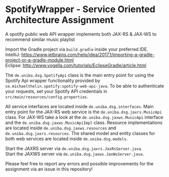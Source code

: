 # SpotifyWrapper - Service Oriented Architecture Assignment

A spotify public web API wrapper implements both JAX-RS \& JAX-WS to recommend similar music playlist

Import the Gradle project via `build.gradle` inside your preferred IDE.  
IntelliJ: https://www.jetbrains.com/help/idea/2017.1/importing-a-gradle-project-or-a-gradle-module.html  
Eclipse: http://www.vogella.com/tutorials/EclipseGradle/article.html

The `de.uniba.dsg.SpotifyApi` class is the main entry point for using the Spotify Api wrapper functionality provided by `se.michaelthelin.spotify:spotify-web-api-java`. 
To be able to authenticate your requests, set your Spotify API credentials in `src/main/resources/config.properties`.

All service interfaces are located inside `de.uniba.dsg.interfaces`.
Main entry point for the JAX-RS web service is the `de.uniba.dsg.jaxrs.MusicApi` class.
For JAX-WS take a look at the `de.uniba.dsg.jaxws.MusicApi` interface and the `de.uniba.dsg.jaxws.MusicApiImpl` class.
Resource implementations are located inside `de.uniba.dsg.jaxws.resources` and `de.uniba.dsg.jaxrs.resources`.
The shared model and entity classes for both web services are located inside `de.uniba.dsg.models`. 

Start the JAXRS server via `de.uniba.dsg.jaxrs.JaxRsServer.java`.  
Start the JAXWS server via `de.uniba.dsg.jaxws.JaxWsServer.java`.
  
Please feel free to report any errors and possible improvements for the assignment via an issue in this repository!

